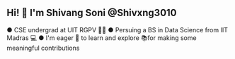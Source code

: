 ## Hi! 👋 I'm Shivang Soni @Shivxng3010
● CSE undergrad at UIT RGPV 👨‍💻
● Persuing a BS in Data Science from IIT Madras 💻
● I'm eager 👀 to learn and explore 📚for making some meaningful contributions 
